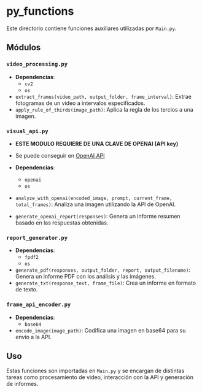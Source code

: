# py_functions

Este directorio contiene funciones auxiliares utilizadas por `Main.py`.

## Módulos

### `video_processing.py`

- **Dependencias**:
  - `cv2`
  - `os`
- `extract_frames(video_path, output_folder, frame_interval)`: Extrae fotogramas de un video a intervalos especificados.
- `apply_rule_of_thirds(image_path)`: Aplica la regla de los tercios a una imagen.

### `visual_api.py`

- **ESTE MODULO REQUIERE DE UNA CLAVE DE OPENAI (API key)**
- Se puede conseguir en [OpenAI API](https://openai.com/index/openai-api/)

- **Dependencias**:
  - `openai`
  - `os`
- `analyze_with_openai(encoded_image, prompt, current_frame, total_frames)`: Analiza una imagen utilizando la API de OpenAI.
- `generate_openai_report(responses)`: Genera un informe resumen basado en las respuestas obtenidas.

### `report_generator.py`

- **Dependencias**:
  - `fpdf2` 
  - `os`
- `generate_pdf(responses, output_folder, report, output_filename)`: Genera un informe PDF con los análisis y las imágenes.
- `generate_txt(response_text, frame_file)`: Crea un informe en formato de texto.

### `frame_api_encoder.py`

- **Dependencias**:
  - `base64`
- `encode_image(image_path)`: Codifica una imagen en base64 para su envío a la API.

## Uso

Estas funciones son importadas en `Main.py` y se encargan de distintas tareas como procesamiento de video, interacción con la API y generación de informes.